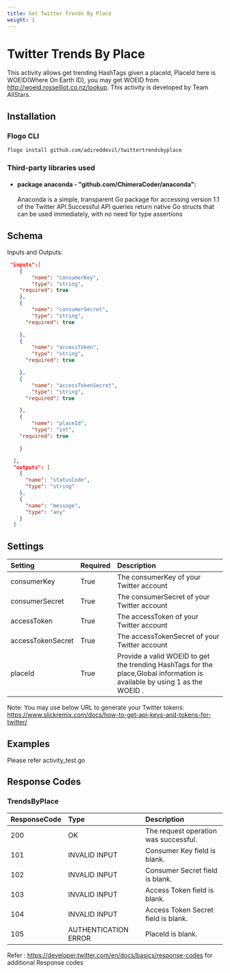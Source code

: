 ```yaml
---
title: Get Twitter Trends By Place
weight: 1
---
```


# Twitter Trends By Place
This activity allows get trending HashTags given a placeId, PlaceId here is WOEID(Where On Earth ID), you may get  WOEID from http://woeid.rosselliot.co.nz/lookup.
This activity is developed by Team AllStars.
## Installation
### Flogo CLI
```bash
flogo install github.com/adireddevil/twittertrendsbyplace
```

### Third-party libraries used
- #### package anaconda - "github.com/ChimeraCoder/anaconda":
	Anaconda is a simple, transparent Go package for accessing version 1.1 of the Twitter API.Successful API queries return native Go structs that can be used immediately, with no need for type assertions
## Schema
Inputs and Outputs:

```json
 "inputs":[
    {
		"name": "consumerKey",
		"type": "string",
    "required": true
	},
	{
		"name": "consumerSecret",
		"type": "string",
      "required": true

	},
	{
		"name": "accessToken",
		"type": "string",
      "required": true

	},
	{
		"name": "accessTokenSecret",
		"type": "string",
      "required": true

	},
	{
		"name": "placeId",
		"type": "int",
    "required": true

	}

  ],
  "outputs": [
    {
      "name": "statusCode",
      "type": "string"
    },
    {
      "name": "message",
      "type": "any"
    }
  ]
```
## Settings
| Setting     | Required | Description |
|:------------|:---------|:------------|
| consumerKey | True     | The consumerKey of your Twitter account |         
| consumerSecret   | True    | The consumerSecret of your Twitter account|
| accessToken       | True    | The accessToken of your Twitter account |
| accessTokenSecret   | True    | The accessTokenSecret of your Twitter account|
| placeId   | True    | Provide a valid WOEID to get the trending HashTags for the place,Global information is available by using 1 as the WOEID . |

Note: You may use below URL to generate your Twitter tokens: https://www.slickremix.com/docs/how-to-get-api-keys-and-tokens-for-twitter/
## Examples
Please refer activity_test.go 


## Response Codes
### TrendsByPlace
| ResponseCode     | Type | Description |
|:------------|:---------|:------------|
|200 |OK| The request operation was successful.|
|101 |INVALID INPUT| Consumer Key field is blank.|
|102 |INVALID INPUT| Consumer Secret field is blank.|
|103 |INVALID INPUT| Access Token field is blank.|
|104 |INVALID INPUT| Access Token Secret field is blank.|
|105 |AUTHENTICATION ERROR| PlaceId is blank.|

Refer : https://developer.twitter.com/en/docs/basics/response-codes for additional Response codes
